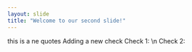 ```yaml
---
layout: slide
title: "Welcome to our second slide!"
---
```

this is a ne quotes
Adding a new check
Check 1: \n
Check 2:
